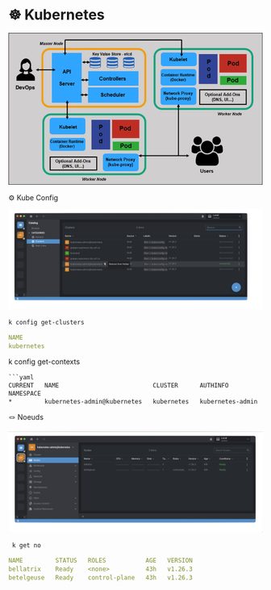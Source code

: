 # :wheel_of_dharma: Kubernetes

![image](images/full-kubernetes-model-architecture.png)


:gear: Kube Config

<img src=images/Lens_Config.png width='' height='' > </img>

```
k config get-clusters
```
```yaml
NAME
kubernetes

```
k config get-contexts
```
```yaml
CURRENT   NAME                          CLUSTER      AUTHINFO           NAMESPACE
*         kubernetes-admin@kubernetes   kubernetes   kubernetes-admin   
```



:knot: Noeuds

<img src=images/Lens_Nodes.png width='' height='' > </img>

```
 k get no
```
```yaml
NAME         STATUS   ROLES           AGE   VERSION
bellatrix    Ready    <none>          43h   v1.26.3
betelgeuse   Ready    control-plane   43h   v1.26.3
```

